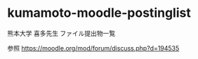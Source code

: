 # kumamoto-moodle-postinglist
熊本大学 喜多先生 ファイル提出物一覧

参照
https://moodle.org/mod/forum/discuss.php?d=194535
